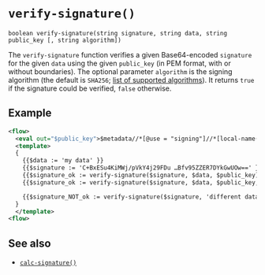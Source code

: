 # `verify-signature()`

```
boolean verify-signature(string signature, string data, string public_key [, string algorithm])
```

The `verify-signature` function verifies a given Base64-encoded `signature` for the given `data` using the given `public_key` (in PEM format, with or without boundaries).
The optional parameter `algorithm` is the signing algorithm (the default is `SHA256`; [list of supported algorithms](calc-signature.md#supported-algorithms)).
It returns `true` if the signature could be verified, `false` otherwise.

## Example

```xml
<flow>
  <eval out="$public_key">$metadata//*[@use = "signing"]//*[local-name() = "X509Certificate"]</eval>
  <template>
  {
    {{$data := 'my data' }}
    {{$signature := 'C+BxESu4KiMWj/pVkY4j29FDu …Bfv95ZZER7DYkGwUOw==' }}
    {{$signature_ok := verify-signature($signature, $data, $public_key) }}
    {{$signature_ok := verify-signature($signature, $data, $public_key, 'SHA256') }}

    {{$signature_NOT_ok := verify-signature($signature, 'different data', $public_key) }}
  }
  </template>
<flow>
```

## See also

* [`calc-signature()`](calc-signature.md)
